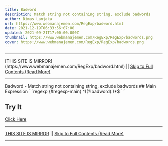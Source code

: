 ```yaml
---
title: Badword
description: Match string not containing string, exclude badwords
author: Dimas Lanjaka
url: https://www.webmanajemen.com/RegExp/badword.html
date: 2021-12-19T06:33:56+07:00
updated: 2021-09-21T17:00:00.000Z
thumbnail: https://www.webmanajemen.com/RegExp/RegExp/badwords.png
cover: https://www.webmanajemen.com/RegExp/RegExp/badwords.png
---
```


<hr/> [THIS SITE IS MIRROR](https://www.webmanajemen.com/RegExp/badword.html) || <a href="https://www.webmanajemen.com/RegExp/badword.html" rel="follow" class="button" id="read-more">Skip to Full Contents (Read More)</a> <hr/> Badword - Match string not containing string, exclude badwords ## Main Expression
```regexp {#regexp-main}
^((?!badword).)*$
```

## Try It
[Click Here](https://www.regextester.com/15) <hr/> [THIS SITE IS MIRROR](https://www.webmanajemen.com/RegExp/badword.html) || <a href="https://www.webmanajemen.com/RegExp/badword.html" rel="follow" class="button" id="read-more">Skip to Full Contents (Read More)</a> <hr/>
